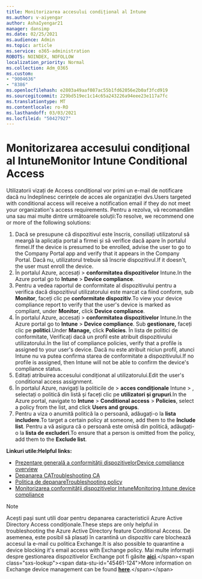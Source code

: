 ```yaml
---
title: Monitorizarea accesului condițional al Intune
ms.author: v-aiyengar
author: AshaIyengar21
manager: dansimp
ms.date: 02/25/2021
ms.audience: Admin
ms.topic: article
ms.service: o365-administration
ROBOTS: NOINDEX, NOFOLLOW
localization_priority: Normal
ms.collection: Adm_O365
ms.custom:
- "9004636"
- "8386"
ms.openlocfilehash: e2803a49aaf087ac55b1fd62056e2b0af3fcd919
ms.sourcegitcommit: 229bd519ec1c14c65a243226a94eee23e117a7fc
ms.translationtype: MT
ms.contentlocale: ro-RO
ms.lasthandoff: 03/03/2021
ms.locfileid: "50427927"
---
```

# <a name="monitor-intune-conditional-access"></a><span data-ttu-id="45461-102">Monitorizarea accesului condițional al Intune</span><span class="sxs-lookup"><span data-stu-id="45461-102">Monitor Intune Conditional Access</span></span>

<span data-ttu-id="45461-103">Utilizatorii vizați de Access condițional vor primi un e-mail de notificare dacă nu îndeplinesc cerințele de acces ale organizației dvs.</span><span class="sxs-lookup"><span data-stu-id="45461-103">Users targeted with conditional access will receive a notification email if they do not meet your organization's access requirements.</span></span> <span data-ttu-id="45461-104">Pentru a rezolva, vă recomandăm una sau mai multe dintre următoarele soluții:</span><span class="sxs-lookup"><span data-stu-id="45461-104">To resolve, we recommend one or more of the following solutions:</span></span>

1. <span data-ttu-id="45461-105">Dacă se presupune că dispozitivul este înscris, consiliați utilizatorul să meargă la aplicația portal a firmei și să verifice dacă apare în portalul firmei.</span><span class="sxs-lookup"><span data-stu-id="45461-105">If the device is presumed to be enrolled, advise the user to go to the Company Portal app and verify that it appears in the Company Portal.</span></span> <span data-ttu-id="45461-106">Dacă nu, utilizatorul trebuie să înscrie dispozitivul.</span><span class="sxs-lookup"><span data-stu-id="45461-106">If it doesn't, the user must enroll the device.</span></span>
1. <span data-ttu-id="45461-107">În portalul Azure, accesați   >  **conformitatea dispozitivelor** Intune.</span><span class="sxs-lookup"><span data-stu-id="45461-107">In the Azure portal go to **Intune** > **Device compliance**.</span></span> 
1. <span data-ttu-id="45461-108">Pentru a vedea raportul de conformitate al dispozitivului pentru a verifica dacă dispozitivul utilizatorului este marcat ca fiind conform, sub **Monitor**, faceți clic pe **conformitate dispozitiv**.</span><span class="sxs-lookup"><span data-stu-id="45461-108">To view your device compliance report to verify that the user's device is marked as compliant, under **Monitor**, click **Device compliance**.</span></span>
1. <span data-ttu-id="45461-109">În portalul Azure, accesați   >  **conformitatea dispozitivelor** Intune.</span><span class="sxs-lookup"><span data-stu-id="45461-109">In the Azure portal go to **Intune** > **Device compliance**.</span></span> <span data-ttu-id="45461-110">Sub **gestionare,** faceți clic pe **politici**.</span><span class="sxs-lookup"><span data-stu-id="45461-110">Under **Manage,** click **Policies**.</span></span> <span data-ttu-id="45461-111">În lista de politici de conformitate, Verificați dacă un profil este atribuit dispozitivului utilizatorului.</span><span class="sxs-lookup"><span data-stu-id="45461-111">In the list of compliance policies, verify that a profile is assigned to your user's device.</span></span> <span data-ttu-id="45461-112">Dacă nu este atribuit niciun profil, atunci Intune nu va putea confirma starea de conformitate a dispozitivului.</span><span class="sxs-lookup"><span data-stu-id="45461-112">If no profile is assigned, then Intune will not be able to confirm the device's compliance status.</span></span>
1. <span data-ttu-id="45461-113">Editați atribuirea accesului condiționat al utilizatorului.</span><span class="sxs-lookup"><span data-stu-id="45461-113">Edit the user's conditional access assignment.</span></span>
1. <span data-ttu-id="45461-114">În portalul Azure, navigați la politicile de   >  **acces condiționale** Intune  >  , selectați o politică din listă și faceți clic pe **utilizatori și grupuri**.</span><span class="sxs-lookup"><span data-stu-id="45461-114">In the Azure portal, navigate to **Intune** > **Conditional access** > **Policies**, select a policy from the list, and click **Users and groups**.</span></span>
1. <span data-ttu-id="45461-115">Pentru a viza o anumită politică la o persoană, adăugați-o la **lista includere**.</span><span class="sxs-lookup"><span data-stu-id="45461-115">To target a certain policy at someone, add them to the **Include list**.</span></span> <span data-ttu-id="45461-116">Pentru a vă asigura că o persoană este omisă din politică, adăugați-o la **lista de excluderi**.</span><span class="sxs-lookup"><span data-stu-id="45461-116">To ensure that a person is omitted from the policy, add them to the **Exclude list**.</span></span>

<span data-ttu-id="45461-117">**Linkuri utile:**</span><span class="sxs-lookup"><span data-stu-id="45461-117">**Helpful links:**</span></span>

- [<span data-ttu-id="45461-118">Prezentare generală a conformității dispozitivelor</span><span class="sxs-lookup"><span data-stu-id="45461-118">Device compliance overview</span></span>](https://docs.microsoft.com/intune/device-compliance-get-started)
- [<span data-ttu-id="45461-119">Depanarea CA</span><span class="sxs-lookup"><span data-stu-id="45461-119">Troubleshooting CA</span></span>](https://docs.microsoft.com/intune/troubleshoot-conditional-access)
- [<span data-ttu-id="45461-120">Politica de depanare</span><span class="sxs-lookup"><span data-stu-id="45461-120">Troubleshooting policy</span></span>](https://docs.microsoft.com/intune/troubleshoot-policies-in-microsoft-intune)
- [<span data-ttu-id="45461-121">Monitorizarea conformității dispozitivelor Intune</span><span class="sxs-lookup"><span data-stu-id="45461-121">Monitoring Intune device compliance</span></span>](https://docs.microsoft.com/intune/compliance-policy-monitor)

> [!NOTE]
> <span data-ttu-id="45461-122">Acești pași sunt utili doar pentru depanarea caracteristicii Azure Active Directory Access condiționale.</span><span class="sxs-lookup"><span data-stu-id="45461-122">These steps are only helpful in troubleshooting the Azure Active Directory feature Conditional Access.</span></span> <span data-ttu-id="45461-123">De asemenea, este posibil să plasați în carantină un dispozitiv care blochează accesul la e-mail cu politica Exchange.</span><span class="sxs-lookup"><span data-stu-id="45461-123">It is also possible to quarantine a device blocking it's email access with Exchange policy.</span></span> <span data-ttu-id="45461-124">Mai multe informații despre gestionarea dispozitivelor Exchange pot fi găsite [**aici**](https://docs.microsoft.com/previous-versions/office/exchange-server-2010/ff959225(v=exchg.141)).</span><span class="sxs-lookup"><span data-stu-id="45461-124">More information on Exchange device management can be found [**here**](https://docs.microsoft.com/previous-versions/office/exchange-server-2010/ff959225(v=exchg.141)).</span></span>
